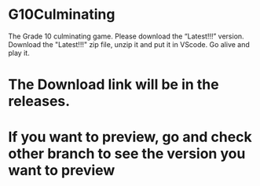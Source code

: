# G10Culminating
The Grade 10 culminating game. Please download the “Latest!!!” version. 
Download the "Latest!!!" zip file, unzip it and put it in VScode. Go alive and play it.
# The Download link will be in the releases.
# If you want to preview, go and check other branch to see the version you want to preview


